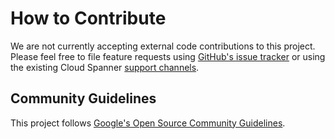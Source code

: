 # How to Contribute

We are not currently accepting external code contributions to this project.
Please feel free to file feature requests using
[GitHub's issue tracker](https://github.com/GoogleCloudPlatform/cloud-spanner-emulator/issues/new)
or using the existing Cloud Spanner [support channels](https://cloud.google.com/spanner/docs/getting-support).

## Community Guidelines

This project follows
[Google's Open Source Community Guidelines](https://opensource.google.com/conduct/).
